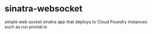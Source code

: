 sinatra-websocket
=================

simple web socket sinatra app that deploys to Cloud Foundry instances such as run.pivotal.io
